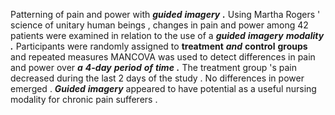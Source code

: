 Patterning of pain and power with ***guided*** ***imagery*** ***.*** Using Martha Rogers ' science of unitary human beings , changes in pain and power among 42 patients were examined in relation to the use of a ***guided*** ***imagery*** ***modality*** ***.*** Participants were randomly assigned to **treatment** ***and*** **control** **groups** and repeated measures MANCOVA was used to detect differences in pain and power over ***a*** ***4-day*** ***period*** ***of*** ***time*** ***.*** The treatment group 's pain decreased during the last 2 days of the study . No differences in power emerged . ***Guided*** ***imagery*** appeared to have potential as a useful nursing modality for chronic pain sufferers . 